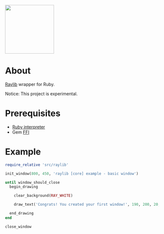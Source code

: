 <p><img src="https://upload.wikimedia.org/wikipedia/commons/f/f4/Raylib_logo.png" width="160" height="160"></p>

# About
[Raylib](https://www.raylib.com/) wrapper for Ruby.

Notice: This project is experimental.

# Prerequisites
- [Ruby interpreter](https://www.ruby-lang.org/pt/downloads/)
- Gem [FFI](https://github.com/ffi/ffi)

#  Example
```Ruby
require_relative 'src/raylib'

init_window(800, 450, 'raylib [core] example - basic window')

until window_should_close
  begin_drawing

    clear_background(RAY_WHITE)

    draw_text('Congrats! You created your first window!', 190, 200, 20, LIGHT_GRAY)

  end_drawing
end

close_window
```
